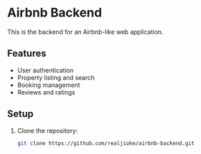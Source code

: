 # Airbnb Backend

This is the backend for an Airbnb-like web application.

## Features
- User authentication
- Property listing and search
- Booking management
- Reviews and ratings

## Setup
1. Clone the repository:
   ```bash
   git clone https://github.com/realjioke/airbnb-backend.git

